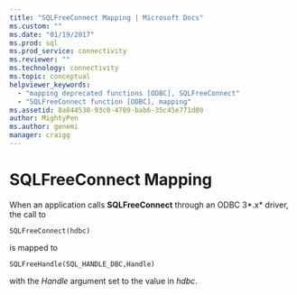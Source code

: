 ```yaml
---
title: "SQLFreeConnect Mapping | Microsoft Docs"
ms.custom: ""
ms.date: "01/19/2017"
ms.prod: sql
ms.prod_service: connectivity
ms.reviewer: ""
ms.technology: connectivity
ms.topic: conceptual
helpviewer_keywords: 
  - "mapping deprecated functions [ODBC], SQLFreeConnect"
  - "SQLFreeConnect function [ODBC], mapping"
ms.assetid: 8a844538-93c0-4709-bab6-35c45e771d80
author: MightyPen
ms.author: genemi
manager: craigg
---
```

# SQLFreeConnect Mapping
When an application calls **SQLFreeConnect** through an ODBC 3*.x* driver, the call to  
  
```  
SQLFreeConnect(hdbc)   
```  
  
 is mapped to  
  
```  
SQLFreeHandle(SQL_HANDLE_DBC,Handle)  
```  
  
 with the *Handle* argument set to the value in *hdbc*.
